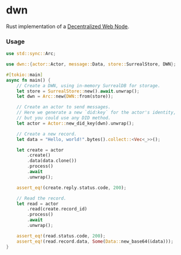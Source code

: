 # dwn

<!-- cargo-rdme start -->

Rust implementation of a [Decentralized Web Node](https://identity.foundation/decentralized-web-node/spec/).

### Usage

```rust
use std::sync::Arc;

use dwn::{actor::Actor, message::Data, store::SurrealStore, DWN};

#[tokio::main]
async fn main() {
    // Create a DWN, using in-memory SurrealDB for storage.
    let store = SurrealStore::new().await.unwrap();
    let dwn = Arc::new(DWN::from(store));

    // Create an actor to send messages.
    // Here we generate a new `did:key` for the actor's identity,
    // but you could use any DID method.
    let actor = Actor::new_did_key(dwn).unwrap();

    // Create a new record.
    let data = "Hello, world!".bytes().collect::<Vec<_>>();

    let create = actor
        .create()
        .data(data.clone())
        .process()
        .await
        .unwrap();

    assert_eq!(create.reply.status.code, 200);

    // Read the record.
    let read = actor
        .read(create.record_id)
        .process()
        .await
        .unwrap();

    assert_eq!(read.status.code, 200);
    assert_eq!(read.record.data, Some(Data::new_base64(&data)));
}
```

<!-- cargo-rdme end -->

